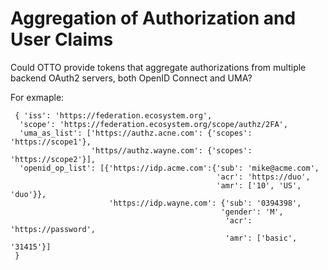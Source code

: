 # Aggregation of Authorization and User Claims

Could OTTO provide tokens that aggregate authorizations from multiple backend 
OAuth2 servers, both OpenID Connect and UMA?

For exmaple:
```
 { 'iss': 'https://federation.ecosystem.org',
  'scope': 'https://federation.ecosystem.org/scope/authz/2FA',
  'uma_as_list': ['https://authz.acne.com': {'scopes': 'https://scope1'}, 
                  'https//authz.wayne.com': {'scopes': 'https://scope2'}],
  'openid_op_list': [{'https://idp.acme.com':{'sub': 'mike@acme.com',
                                              'acr': 'https://duo',
                                              'amr': ['10', 'US', 'duo'}}, 
                      'https://idp.wayne.com': {'sub': '0394398',
                                               'gender': 'M',
                                                'acr': 'https://password',
                                                'amr': ['basic', '31415'}]
 }
```